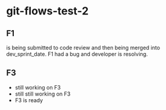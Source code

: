 # git-flows-test-2

## F1
is being submitted to code review and then being merged into dev_sprint_date.
F1 had a bug and developer is resolving.

## F3
- still working on F3
- still still working on F3
- F3 is ready